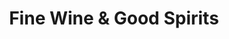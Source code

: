---
title: "Fine Wine & Good Spirits"
url: /leetsdale/fine-wine-und-good-spirits/
shop: Spirituosen
---